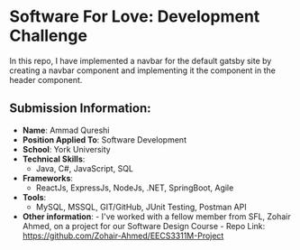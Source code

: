 # Software For Love: Development Challenge

In this repo, I have implemented a navbar for the default gatsby site by creating a navbar component
and implementing it the component in the header component.

## Submission Information:

- **Name**: Ammad Qureshi
- **Position Applied To**: Software Development
- **School**: York University
- **Technical Skills**:
  - Java, C#, JavaScript, SQL
- **Frameworks**:
  - ReactJs, ExpressJs, NodeJs, .NET, SpringBoot, Agile
- **Tools**:
  - MySQL, MSSQL, GIT/GitHub, JUnit Testing, Postman API
- **Other information**: - I've worked with a fellow member from SFL, Zohair Ahmed, on a project for our
  Software Design Course - Repo Link: https://github.com/Zohair-Ahmed/EECS3311M-Project
